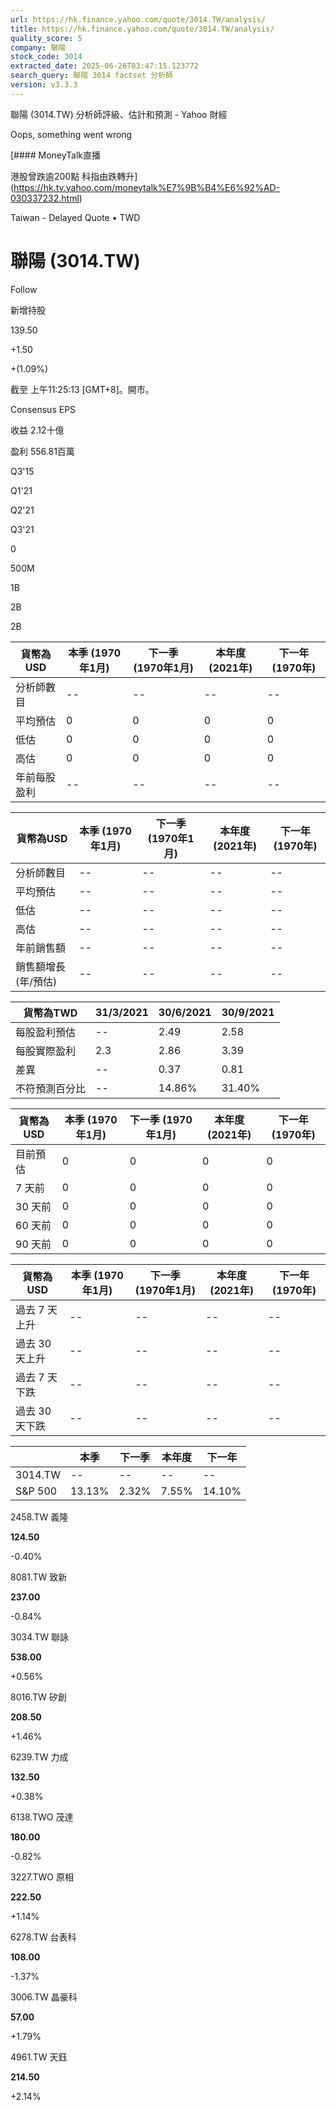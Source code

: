 ```yaml
---
url: https://hk.finance.yahoo.com/quote/3014.TW/analysis/
title: https://hk.finance.yahoo.com/quote/3014.TW/analysis/
quality_score: 5
company: 聯陽
stock_code: 3014
extracted_date: 2025-06-26T03:47:15.123772
search_query: 聯陽 3014 factset 分析師
version: v3.3.3
---
```


聯陽 (3014.TW) 分析師評級、估計和預測 - Yahoo 財經


Oops, something went wrong

 

[#### MoneyTalk直播

港股曾跌逾200點 科指由跌轉升](https://hk.tv.yahoo.com/moneytalk%E7%9B%B4%E6%92%AD-030337232.html)

Taiwan - Delayed Quote • TWD 

# 聯陽 (3014.TW)

Follow

 

新增持股

139.50

+1.50

+(1.09%)

截至 上午11:25:13 [GMT+8]。開市。

Consensus EPS

收益 2.12十億

盈利 556.81百萬

Q3'15

Q1'21

Q2'21

Q3'21

0

500M

1B

2B

2B

| 貨幣為USD | 本季 (1970年1月) | 下一季 (1970年1月) | 本年度 (2021年) | 下一年 (1970年) |
| --- | --- | --- | --- | --- |
| 分析師數目 | -- | -- | -- | -- |
| 平均預估 | 0 | 0 | 0 | 0 |
| 低估 | 0 | 0 | 0 | 0 |
| 高估 | 0 | 0 | 0 | 0 |
| 年前每股盈利 | -- | -- | -- | -- |

| 貨幣為USD | 本季 (1970年1月) | 下一季 (1970年1月) | 本年度 (2021年) | 下一年 (1970年) |
| --- | --- | --- | --- | --- |
| 分析師數目 | -- | -- | -- | -- |
| 平均預估 | -- | -- | -- | -- |
| 低估 | -- | -- | -- | -- |
| 高估 | -- | -- | -- | -- |
| 年前銷售額 | -- | -- | -- | -- |
| 銷售額增長 (年/預估) | -- | -- | -- | -- |

| 貨幣為TWD | 31/3/2021 | 30/6/2021 | 30/9/2021 |
| --- | --- | --- | --- |
| 每股盈利預估 | -- | 2.49 | 2.58 |
| 每股實際盈利 | 2.3 | 2.86 | 3.39 |
| 差異 | -- | 0.37 | 0.81 |
| 不符預測百分比 | -- | 14.86% | 31.40% |

| 貨幣為USD | 本季 (1970年1月) | 下一季 (1970年1月) | 本年度 (2021年) | 下一年 (1970年) |
| --- | --- | --- | --- | --- |
| 目前預估 | 0 | 0 | 0 | 0 |
| 7 天前 | 0 | 0 | 0 | 0 |
| 30 天前 | 0 | 0 | 0 | 0 |
| 60 天前 | 0 | 0 | 0 | 0 |
| 90 天前 | 0 | 0 | 0 | 0 |

| 貨幣為USD | 本季 (1970年1月) | 下一季 (1970年1月) | 本年度 (2021年) | 下一年 (1970年) |
| --- | --- | --- | --- | --- |
| 過去 7 天上升 | -- | -- | -- | -- |
| 過去 30 天上升 | -- | -- | -- | -- |
| 過去 7 天下跌 | -- | -- | -- | -- |
| 過去 30 天下跌 | -- | -- | -- | -- |

|  | 本季 | 下一季 | 本年度 | 下一年 |
| --- | --- | --- | --- | --- |
| 3014.TW | -- | -- | -- | -- |
| S&P 500 | 13.13% | 2.32% | 7.55% | 14.10% |

2458.TW  義隆

**124.50**

-0.40%

8081.TW  致新

**237.00**

-0.84%

3034.TW  聯詠

**538.00**

+0.56%

8016.TW  矽創

**208.50**

+1.46%

6239.TW  力成

**132.50**

+0.38%

6138.TWO  茂達

**180.00**

-0.82%

3227.TWO  原相

**222.50**

+1.14%

6278.TW  台表科

**108.00**

-1.37%

3006.TW  晶豪科

**57.00**

+1.79%

4961.TW  天鈺

**214.50**

+2.14%